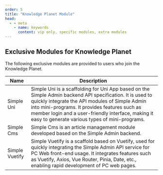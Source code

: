 ```yaml
---
order: 5
title: "Knowledge Planet Module"
head:
  - - meta
    - name: keywords
      content: vip only, specific modules, extra modules
---
```


## Exclusive Modules for Knowledge Planet

The following exclusive modules are provided to users who join the Knowledge Planet.

| Name           | Description                                                                                                                                                                                                                                                                                                          |
| -------------- | -------------------------------------------------------------------------------------------------------------------------------------------------------------------------------------------------------------------------------------------------------------------------------------------------------------------- |
| Simple Uni     | Simple Uni is a scaffolding for Uni App based on the Simple Admin backend API specification. It is used to quickly integrate the API modules of Simple Admin into mini-programs. It provides features such as member login and a user-friendly interface, making it easy to generate various types of mini-programs. |
| Simple Cms     | Simple Cms is an article management module developed based on the Simple Admin backend.                                                                                                                                                                                                                              |
| Simple Vuetify | Simple Vuetify is a scaffold based on Vuetify, used for quickly integrating the Simple Admin API service for PC Web front-end usage. It integrates features such as Vuetify, Axios, Vue Router, Pinia, Date, etc., enabling rapid development of PC web pages.                                                       |